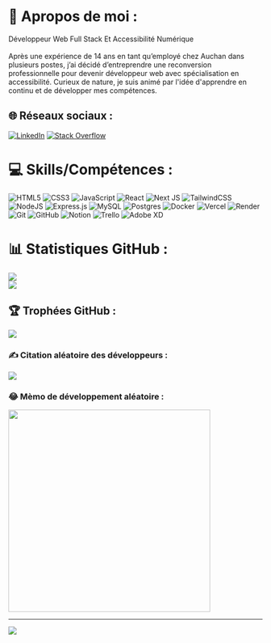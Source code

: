 # 💫 Apropos de moi :
Développeur Web Full Stack Et Accessibilité Numérique<br><br>Après une expérience de 14 ans en tant qu’employé chez Auchan dans plusieurs postes, j’ai décidé d’entreprendre une reconversion professionnelle pour devenir développeur web avec spécialisation en accessibilité. Curieux de nature, je suis animé par l'idée d'apprendre en continu et de développer mes compétences.


## 🌐 Réseaux sociaux :
[![LinkedIn](https://img.shields.io/badge/LinkedIn-%230077B5.svg?logo=linkedin&logoColor=white)](https://linkedin.com/in/badreddine-djahnit-956907292/) [![Stack Overflow](https://img.shields.io/badge/-Stackoverflow-FE7A16?logo=stack-overflow&logoColor=white)](https://stackoverflow.com/users/22550450/bad) 

# 💻 Skills/Compétences :
![HTML5](https://img.shields.io/badge/html5-%23E34F26.svg?style=plastic&logo=html5&logoColor=white) ![CSS3](https://img.shields.io/badge/css3-%231572B6.svg?style=plastic&logo=css3&logoColor=white)  ![JavaScript](https://img.shields.io/badge/javascript-%23323330.svg?style=plastic&logo=javascript&logoColor=%23F7DF1E)  ![React](https://img.shields.io/badge/react-%2320232a.svg?style=plastic&logo=react&logoColor=%2361DAFB) ![Next JS](https://img.shields.io/badge/Next-black?style=plastic&logo=next.js&logoColor=white) ![TailwindCSS](https://img.shields.io/badge/tailwindcss-%2338B2AC.svg?style=plastic&logo=tailwind-css&logoColor=white) ![NodeJS](https://img.shields.io/badge/node.js-6DA55F?style=plastic&logo=node.js&logoColor=white) ![Express.js](https://img.shields.io/badge/express.js-%23404d59.svg?style=plastic&logo=express&logoColor=%2361DAFB) ![MySQL](https://img.shields.io/badge/mysql-4479A1.svg?style=plastic&logo=mysql&logoColor=white) ![Postgres](https://img.shields.io/badge/postgres-%23316192.svg?style=plastic&logo=postgresql&logoColor=white) ![Docker](https://img.shields.io/badge/docker-%230db7ed.svg?style=plastic&logo=docker&logoColor=white) ![Vercel](https://img.shields.io/badge/vercel-%23000000.svg?style=plastic&logo=vercel&logoColor=white) ![Render](https://img.shields.io/badge/Render-%46E3B7.svg?style=plastic&logo=render&logoColor=white) ![Git](https://img.shields.io/badge/git-%23F05033.svg?style=plastic&logo=git&logoColor=white) ![GitHub](https://img.shields.io/badge/github-%23121011.svg?style=plastic&logo=github&logoColor=white) ![Notion](https://img.shields.io/badge/Notion-%23000000.svg?style=plastic&logo=notion&logoColor=white) ![Trello](https://img.shields.io/badge/Trello-%23026AA7.svg?style=plastic&logo=Trello&logoColor=white) ![Adobe XD](https://img.shields.io/badge/Adobe%20XD-470137?style=plastic&logo=Adobe%20XD&logoColor=#FF61F6)

# 📊 Statistiques GitHub :
![](https://github-readme-stats.vercel.app/api?username=BDJAHNIT&theme=dark&hide_border=true&include_all_commits=true&count_private=false)<br/>
![](https://github-readme-streak-stats.herokuapp.com/?user=BDJAHNIT&theme=dark&hide_border=true)<br/>

## 🏆 Trophées GitHub :
![](https://github-profile-trophy.vercel.app/?username=BDJAHNIT&theme=radical&no-frame=true&no-bg=true&margin-w=4)

### ✍️ Citation aléatoire des développeurs :
![](https://quotes-github-readme.vercel.app/api?type=horizontal&theme=merko)

### 😂 Mèmo de développement aléatoire :
<img src='https://memer-new.vercel.app/' style="height: 400px;"/>

---
[![](https://visitcount.itsvg.in/api?id=BDJAHNIT&icon=10&color=6)](https://visitcount.itsvg.in)

